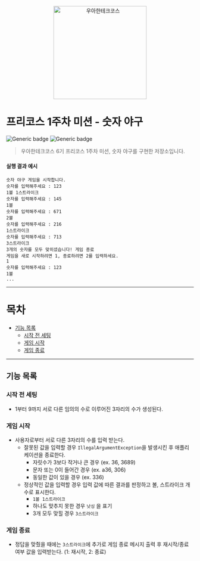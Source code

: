<p align="center">
    <img src="https://i.namu.wiki/i/SkMTyiOBeQBy4NXE89AWo53cPQM1lMbEz82RGF8MTdhB9xjLY5WSV7u9NXMVbxfQ5Ie84YQd9l96-tyTbCDZFQ.webp" alt="우아한테크코스" width="250px">
</p>

# 프리코스 1주차 미션 - 숫자 야구

![Generic badge](https://img.shields.io/badge/precourse-week1-green.svg)
![Generic badge](https://img.shields.io/badge/test-2_passed-blue.svg)

> 우아한테크코스 6기 프리코스 1주차 미션, 숫자 야구를 구현한 저장소입니다.

#### 실행 결과 예시

```
숫자 야구 게임을 시작합니다.
숫자를 입력해주세요 : 123
1볼 1스트라이크
숫자를 입력해주세요 : 145
1볼
숫자를 입력해주세요 : 671
2볼
숫자를 입력해주세요 : 216
1스트라이크
숫자를 입력해주세요 : 713
3스트라이크
3개의 숫자를 모두 맞히셨습니다! 게임 종료
게임을 새로 시작하려면 1, 종료하려면 2를 입력하세요.
1
숫자를 입력해주세요 : 123
1볼
...
```

---

# 목차
- [기능 목록](#기능-목록)
    - [시작 전 세팅](#시작-전-세팅)
    - [게임 시작](#게임-시작)
    - [게임 종료](#게임-종료)

---


## 기능 목록

### 시작 전 세팅

- 1부터 9까지 서로 다른 임의의 수로 이루어진 3자리의 수가 생성된다.

### 게임 시작

- 사용자로부터 서로 다른 3자리의 수를 입력 받는다.
    - 잘못된 값을 입력할 경우 `IllegalArgumentException`을 발생시킨 후 애플리케이션을 종료한다.
        - 자릿수가 3보다 작거나 큰 경우 (ex. 36, 3689)
        - 문자 또는 0이 들어간 경우 (ex. a36, 306)
        - 동일한 값이 있을 경우 (ex. 336)
    - 정상적인 값을 입력할 경우 입력 값에 따른 결과를 판정하고 볼, 스트라이크 개수로 표시한다.
        - `1볼 1스트라이크`
        - 하나도 맞추지 못한 경우 `낫싱` 을 표기
        - 3개 모두 맞힐 경우 `3스트라이크`

### 게임 종료

- 정답을 맞췄을 때에는 `3스트라이크`에 추가로 게임 종료 메시지 출력 후 재시작/종료 여부 값을 입력받는다. (1: 재시작, 2: 종료)
